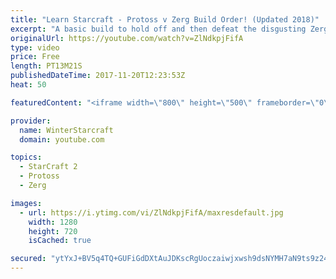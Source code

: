 ```yaml
---
title: "Learn Starcraft - Protoss v Zerg Build Order! (Updated 2018)"
excerpt: "A basic build to hold off and then defeat the disgusting Zerg! Meant for lower level players who have little direction, not for high level players looking for the dankest meta :) -- Watch live at https://www.twitch.tv/wintergaming"
originalUrl: https://youtube.com/watch?v=ZlNdkpjFifA
type: video
price: Free
length: PT13M21S
publishedDateTime: 2017-11-20T12:23:53Z
heat: 50

featuredContent: "<iframe width=\"800\" height=\"500\" frameborder=\"0\" src=\"https://www.youtube.com/embed/ZlNdkpjFifA\" allow=\"accelerometer; autoplay; encrypted-media; gyroscope; picture-in-picture\" allowfullscreen></iframe>"

provider:
  name: WinterStarcraft
  domain: youtube.com

topics:
  - StarCraft 2
  - Protoss
  - Zerg

images:
  - url: https://i.ytimg.com/vi/ZlNdkpjFifA/maxresdefault.jpg
    width: 1280
    height: 720
    isCached: true

secured: "ytYxJ+BV5q4TQ+GUFiGdDXtAuJDKscRgUoczaiwjxwsh9dsNYMH7aN9ts9z24GtUYoVix5hJwRIMCNHwgyGRsjafgj0NlvO4uBqXxjaAKiGHATsFCetmDM+2Yy8gilSTjmB76r7jncY8E1W9PCDSOi3AJx+9olBWqP8VbZl0kPGdHiX1g0DWjFwFKbockdcYN/d8tVF0ygn83f+H/yeEADaWpM66/ZRZAhMLYU6OA29SkK0+OTX+cgoQPpujGYFebegfgZ/jDODWyHB2BmZ8u61bL3rPokuYUltlkYbzYZC4+IGEt/BairojV3qDOfgyiVkjvXXwo7yiUGkn9PERIa2O2zvahjE5ExPMFcE3g9d2BFFC82EgkEHmFrL3zLKMLjfWX0HKX9YuIL2LzoUzUzkzlj6x0v7Uw8wIIrOewLk=;1GP2vYjdoSrAx9eroEC9WQ=="
---
```


